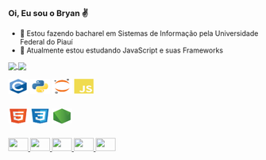 ### Oi, Eu sou o Bryan ✌️

- 🏫 Estou fazendo bacharel em Sistemas de Informação pela Universidade Federal do Piauí 
- 📖 Atualmente estou estudando JavaScript e suas Frameworks

<a href="https://github.com/BryanVictorr/github-readme-stats">
  <img height=180 align="center" src="https://github-readme-stats-bryanvictorr.vercel.app/api?username=BryanVictorr&theme=transparent&locale=pt-br" />
</a>
<a href="https://github.com/BryanVictorr/convoychat">
  <img height=180 align="center" src="https://github-readme-stats-bryanvictorr.vercel.app/api/top-langs?username=BryanVictorr&layout=compact&langs_count=8&card_width=320&theme=transparent&size_weight=0.5&count_weight=0.5&locale=pt-br&hide=kvlang,html" />
</a>

<div style="display: inline_block"><br>
  <img align="center" alt="C" height="30" width="40" src="https://raw.githubusercontent.com/devicons/devicon/master/icons/c/c-original.svg">
  <img align="center" alt="Python" height="30" width="40" src="https://raw.githubusercontent.com/devicons/devicon/master/icons/python/python-original.svg">
  <img align="center" alt="Jupyter" height="30" width="40" src="https://raw.githubusercontent.com/devicons/devicon/master/icons/jupyter/jupyter-original.svg">
  <img align="center" alt="Js" height="30" width="40" src="https://raw.githubusercontent.com/devicons/devicon/master/icons/javascript/javascript-plain.svg">
</div>

##

<div style="display: inline_block">
  <img align="center" alt="HTML5" height="30" width="40" src="https://raw.githubusercontent.com/devicons/devicon/master/icons/html5/html5-original.svg">
  <img align="center" alt="CSS3" height="30" width="40" src="https://raw.githubusercontent.com/devicons/devicon/master/icons/css3/css3-original.svg">
  <img align="center" alt="Csharp" height="30" width="40" src="https://raw.githubusercontent.com/devicons/devicon/master/icons/nodejs/nodejs-original.svg">
</div>

##

<div style="display: inline_block">
  <a href="https://instagram.com/_bryannvictorr_" target="_blank">
    <img height="26" width="40" src="https://cdn.simpleicons.org/instagram/#E4405F"/>
  </a>
  <a href="https://drive.google.com/drive/folders/1qiHtYPMsbU5WvlMb6M_eWuJPKfIyE4QT?usp=sharing" target="_blank">
    <img height="26" width="40" src="https://cdn.simpleicons.org/googledrive/#4285F4"/>
  </a>
  <a href="https://discord.gg/8bwyFRKc" target="_blank">
    <img height="26" width="40" src="https://cdn.simpleicons.org/discord/#5865F2"/>
  </a>
  <a href="mailto:www.briannvictorr@gmail.com">
    <img height="26" width="40" src="https://cdn.simpleicons.org/gmail/#EA4335"/>
  </a>
  <a href="https://www.linkedin.com/in/bryan-victor-647256245" target="_blank">
    <img height="26" width="40" src="https://cdn.simpleicons.org/linkedin/#0A66C2"/>
  </a>
</div>
